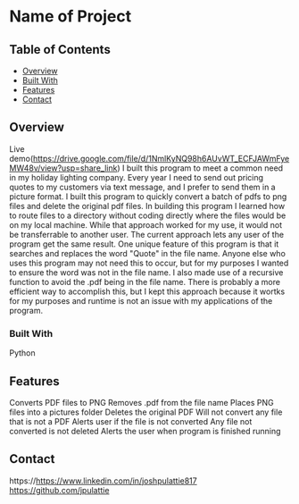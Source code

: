 # Name of Project

## Table of Contents

- [Overview](#overview)
- [Built With](#built-with)
- [Features](#features)
- [Contact](#contact)

## Overview

Live demo(https://drive.google.com/file/d/1NmlKyNQ98h6AUvWT_ECFJAWmFyeMW48v/view?usp=share_link)
    I built this program to meet a common need in my holiday lighting company.  Every year I need to 
send out pricing quotes to my customers via text message, and I prefer to send them in a picture
format.  I built this program to quickly convert a batch of pdfs to png files and delete the original pdf files.
    In building this program I learned how to route files to a directory without coding directly where the files would be on my local machine. While that approach worked for my use, it would not be transferrable to another user.  The current      approach lets any user of the program get the same result.
    One unique feature of this program is that it searches and replaces the word "Quote" in the file name.  Anyone else   who uses this program may not need this to occur, but for my purposes I wanted to ensure the word was not in the file name. I also made use of a recursive function to avoid the .pdf being in the file name.  There is probably a more efficient way to accomplish this, but I kept this approach because it wortks for my purposes and runtime is not an issue with my applications of the program.


### Built With

Python

## Features

Converts PDF files to PNG
Removes .pdf from the file name
Places PNG files into a pictures folder
Deletes the original PDF
Will not convert any file that is not a PDF
Alerts user if the file is not converted
Any file not converted is not deleted
Alerts the user when program is finished running


## Contact

https://https://www.linkedin.com/in/joshpulattie817
https://github.com/jpulattie
